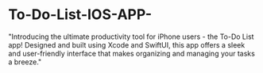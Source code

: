 # To-Do-List-IOS-APP-
"Introducing the ultimate productivity tool for iPhone users - the To-Do List app! Designed and built using Xcode and SwiftUI, this app offers a sleek and user-friendly interface that makes organizing and managing your tasks a breeze."
